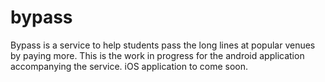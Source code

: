 bypass
======

Bypass is a service to help students pass the long lines at popular venues by paying more. This is the work in progress for the android application accompanying the service. iOS application to come soon.
